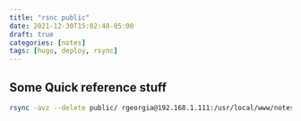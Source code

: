 ```yaml
---
title: "rsnc public"
date: 2021-12-30T15:02:48-05:00
draft: true
categories: [notes]
tags: [hugo, deploy, rsync]
---
```


## Some Quick reference stuff

```bash
rsync -avz --delete public/ rgeorgia@192.168.1.111:/usr/local/www/notes
```
